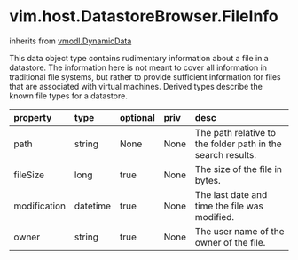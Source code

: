 vim.host.DatastoreBrowser.FileInfo
==================================
inherits from [vmodl.DynamicData](docs/vmodl.DynamicData.md)


This data object type contains rudimentary information about a file in a   datastore. The information here is not meant to cover all information in   traditional file systems, but rather to provide sufficient information for files   that are associated with virtual machines. Derived types describe the known file   types for a datastore.

| property | type | optional | priv | desc |
|:---------|:-----|:---------|:-----|:-----|
| path | string | None | None | The path relative to the folder path in the search results. |
| fileSize | long | true | None | The size of the file in bytes. |
| modification | datetime | true | None | The last date and time the file was modified. |
| owner | string | true | None | The user name of the owner of the file. |


